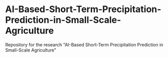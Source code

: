 # AI-Based-Short-Term-Precipitation-Prediction-in-Small-Scale-Agriculture
Repository for the research "AI-Based Short-Term Precipitation Prediction in Small-Scale Agriculture"

